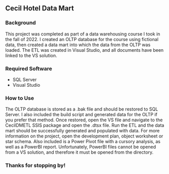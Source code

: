 ## Cecil Hotel Data Mart

### Background
This project was completed as part of a data warehousing course I took in the fall of 2022. I created an OLTP database for the course using fictional data, then created a data mart into which the data from the OLTP was loaded. The ETL was created in Visual Studio, and all documents have been linked to the VS solution.

### Required Software
- SQL Server
- Visual Studio

### How to Use
The OLTP database is stored as a .bak file and should be restored to SQL Server. I also included the build script and generated data for the OLTP if you prefer that method. Once restored, open the VS file and navigate to the CecilDMETL SSIS package and open the .dtsx file. Run the ETL and the data mart should be successfully generated and populated with data. For more information on the project, open the development plan, object worksheet or star schema. Also included is a Power Pivot file with a cursory analysis, as well as a PowerBI report. Unfortunately, PowerBI files cannot be opened from a VS solution, and therefore it must be opened from the directory.

### Thanks for stopping by!
